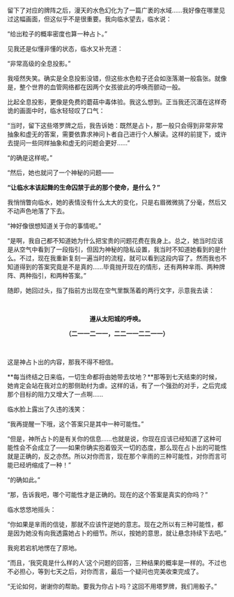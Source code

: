 留下了对应的牌阵之后，漫天的水色幻化为了一篇广袤的水域……我好像在哪里见过这幅画面，但这似乎不是很重要。我向临水望去，临水说：

“给出粒子的概率密度也算一种占卜。”

见我还是似懂非懂的状态，临水又补充道：

“非常高级的全息投影。”

我哑然失笑。确实是全息投影没错，但这些水色粒子还会如涨落潮一般翕张。就像是，整个世界的血管网络都在因两个女孩彼此的呼唤而颤动一般。

比起全息投影，更像是免费的蘑菇中毒体验。我这么想到。正当我还沉湎在这样奇诡的画面中时，临水轻轻叹了口气：

“当时，留下这些塔罗牌之后，我告诉她：既然是占卜，那一般只会得到非常非常抽象和虚无的答案，需要依靠求神问卜者自己进行个人解读。这样的前提下，或许去提问一些同样抽象和虚无的问题会更好……”

“的确是这样呢。”

“然后，她也就问了一个神秘的问题——

**“让临水本该起舞的生命囚禁于此的那个使命，是什么？”**

我悄悄瞥向临水，她的表情没有什么太大的变化，只是右眉微微挑了分毫，然后又不动声色地落了下去。

“神好像很想知道关于你的事情呢。”

“是啊，我自己都不知道她为什么把宝贵的问题花费在我身上。总之，她当时应该是从空气中看到了一段指引，但因为神秘的隐私设置，我当时不知道她看到的是什么。不过，现在我重新复刻一遍当时的流程，就可以看到这段内容了。然而我也不知道得到的答案究竟是不是真的……毕竟抛开现在的情形，还有两种芈雨、两种牌阵、两种指引，和两种答案。”

随即，她回过头，指了指前方出现在空气里飘荡着的两行文字，示意我去读：

<br>

<center style="font-weight: bold">
<p>遵从太阳城的呼唤。</p>
<p>（二一一二一一，二二一一二二一一）</p>
</center>

<br>

这是神占卜出的内容，那我不得不相信。

**每当终结之日来临，一切生命都将由她带去坟地？**那等到七天结束的时候，她肯定会站在我对立的那侧助纣为虐。这样的话，有了一个强劲的对手，之后完成那个目标的阻力又增大了一点啊……

临水脸上露出了久违的浅笑：

“我再提醒一下哦，这个答案只是其中一种可能性。”

“但是，神所占卜的是有关你的信息……也就是说，你现在应该已经知道了这种可能性会不会成立了——如果你确实抱着毁灭一切的态度，那么现在占卜出的可能性就是正确的，反之亦然。所以对你而言，现在那个芈雨的三种可能性，对你而言可能已经坍缩成了一种！”

“的确如此。”

“那，告诉我吧，哪个可能性才是正确的。现在的这个答案是真实的你吗？”

临水悠悠地摇头：

“你如果是芈雨的信徒，那就不应该忤逆她的意志。现在之所以有三种可能性，都是因为她没有向我透露她占卜的细节。所以，按她的意思，就让悬念持续下去吧。”

我宛若宕机地愣在了原地。

“而且，‘我究竟是什么样的人’这个问题的回答，三种结果的概率是一样的。不过也不必担心，等到七天之后，对你而言，最后一个疑问也完美收束完成了。

“无论如何，谢谢你的帮助。要我为你占卜吗？这回不用塔罗牌，我们用骰子。”